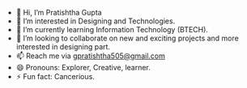 - 👋 Hi, I’m Pratishtha Gupta
- 👀 I’m interested in Designing and Technologies.
- 🌱 I’m currently learning Information Technology (BTECH).
- 💞️ I’m looking to collaborate on new and exciting projects and more interested in designing part.
- 📫 Reach me via gpratishtha505@gmail.com
- 😄 Pronouns: Explorer, Creative, learner.
- ⚡ Fun fact: Cancerious.

<!---
pratishthaX/pratishtha is a ✨ special ✨ repository because its `README.md` (this file) appears on your GitHub profile.
You can click the Preview link to take a look at your changes.
--->
